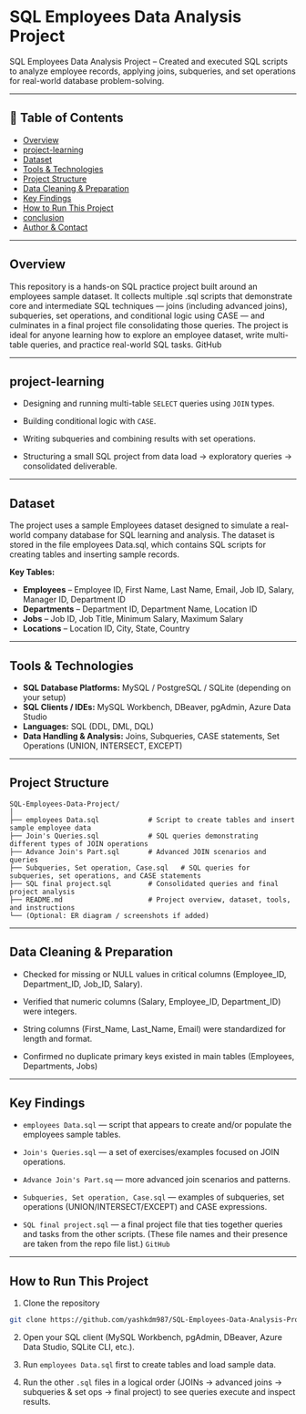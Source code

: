 # SQL Employees Data Analysis Project

SQL Employees Data Analysis Project – Created and executed SQL scripts to analyze employee records, applying joins, subqueries, and set operations for real-world database problem-solving.

---

## 📌 Table of Contents
- <a href="#overview">Overview</a>
- <a href="#project-learning">project-learning</a>
- <a href="#dataset">Dataset</a>
- <a href="#tools--technologies">Tools & Technologies</a>
- <a href="#project-structure">Project Structure</a>
- <a href="#data-cleaning--preparation">Data Cleaning & Preparation</a>
- <a href="#key-findings">Key Findings</a>
- <a href="#how-to-run-this-project">How to Run This Project</a>
- <a href="#conclusion">conclusion</a>
- <a href="#author--contact">Author & Contact</a>

---
<h2><a class="anchor" id="overview"></a>Overview</h2>

This repository is a hands-on SQL practice project built around an employees sample dataset. It collects multiple .sql scripts that demonstrate core and intermediate SQL techniques — joins (including advanced joins), subqueries, set operations, and conditional logic using CASE — and culminates in a final project file consolidating those queries. The project is ideal for anyone learning how to explore an employee dataset, write multi-table queries, and practice real-world SQL tasks. 
GitHub

---
<h2><a class="anchor" id="project-learning"></a>project-learning</h2>

- Designing and running multi-table `SELECT` queries using `JOIN` types.

- Building conditional logic with `CASE`.

- Writing subqueries and combining results with set operations.

- Structuring a small SQL project from data load → exploratory queries → consolidated deliverable.

---
<h2><a class="anchor" id="dataset"></a>Dataset</h2>

The project uses a sample Employees dataset designed to simulate a real-world company database for SQL learning and analysis.
The dataset is stored in the file employees Data.sql, which contains SQL scripts for creating tables and inserting sample records.

**Key Tables:**

- **Employees** – Employee ID, First Name, Last Name, Email, Job ID, Salary, Manager ID, Department ID
- **Departments** – Department ID, Department Name, Location ID
- **Jobs** – Job ID, Job Title, Minimum Salary, Maximum Salary
- **Locations** – Location ID, City, State, Country

---

<h2><a class="anchor" id="tools--technologies"></a>Tools & Technologies</h2>

- **SQL Database Platforms:** MySQL / PostgreSQL / SQLite (depending on your setup)
- **SQL Clients / IDEs:** MySQL Workbench, DBeaver, pgAdmin, Azure Data Studio
- **Languages:** SQL (DDL, DML, DQL)
- **Data Handling & Analysis:** Joins, Subqueries, CASE statements, Set Operations (UNION, INTERSECT, EXCEPT)

---
<h2><a class="anchor" id="project-structure"></a>Project Structure</h2>

```
SQL-Employees-Data-Project/
│
├── employees Data.sql            # Script to create tables and insert sample employee data
├── Join's Queries.sql            # SQL queries demonstrating different types of JOIN operations
├── Advance Join's Part.sql       # Advanced JOIN scenarios and queries
├── Subqueries, Set operation, Case.sql   # SQL queries for subqueries, set operations, and CASE statements
├── SQL final project.sql         # Consolidated queries and final project analysis
├── README.md                     # Project overview, dataset, tools, and instructions
└── (Optional: ER diagram / screenshots if added)
```

---
<h2><a class="anchor" id="data-cleaning--preparation"></a>Data Cleaning & Preparation</h2>

- Checked for missing or NULL values in critical columns (Employee_ID, Department_ID, Job_ID, Salary).

- Verified that numeric columns (Salary, Employee_ID, Department_ID) were integers.

- String columns (First_Name, Last_Name, Email) were standardized for length and format.

- Confirmed no duplicate primary keys existed in main tables (Employees, Departments, Jobs)

---
<h2><a class="anchor" id="key-findings"></a>Key Findings</h2>

- `employees Data.sql` — script that appears to create and/or populate the employees sample tables.

- `Join's Queries.sql` — a set of exercises/examples focused on JOIN operations.

- `Advance Join's Part.sq` — more advanced join scenarios and patterns.

- `Subqueries, Set operation, Case.sql` — examples of subqueries, set operations (UNION/INTERSECT/EXCEPT) and CASE expressions.

- `SQL final project.sql` — a final project file that ties together queries and tasks from the other scripts.
(These file names and their presence are taken from the repo file list.) `GitHub`

---
<h2><a class="anchor" id="how-to-run-this-project"></a>How to Run This Project</h2>

1. Clone the repository
```bash
git clone https://github.com/yashkdm987/SQL-Employees-Data-Analysis-Project.git
```
2. Open your SQL client (MySQL Workbench, pgAdmin, DBeaver, Azure Data Studio, SQLite CLI, etc.).

3. Run `employees Data.sql` first to create tables and load sample data.

4. Run the other `.sql` files in a logical order (JOINs → advanced joins → subqueries & set ops → final project) to see queries execute and inspect results.
